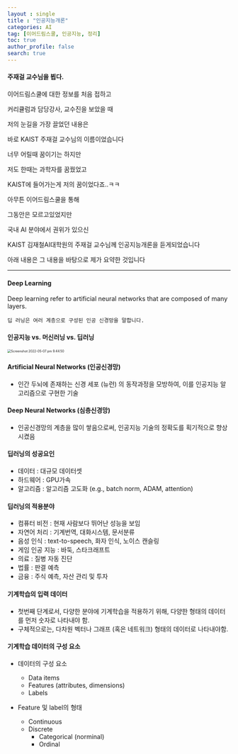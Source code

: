 ```yaml
---
layout : single
title : "인공지능개론"
categories: AI
tag: [이어드림스쿨, 인공지능, 정리]
toc: true
author_profile: false
search: true
---
```




#### 주재걸 교수님을 뵙다.



이어드림스쿨에 대한 정보를 처음 접하고  

커리큘럼과 담당강사, 교수진을 보았을 때  

저의 눈길을 가장 끌었던 내용은  

바로 KAIST 주재걸 교수님의 이름이었습니다





너무 어릴때 꿈이기는 하지만  

저도 한때는 과학자를 꿈꿨었고  

KAIST에 들어가는게 저의 꿈이었다죠..ㅋㅋ



아무튼 이어드림스쿨을 통해  

그동안은 모르고있었지만  

국내 AI 분야에서 권위가 있으신

KAIST 김재철AI대학원의 주재걸 교수님께 인공지능개론을 듣게되었습니다





아래 내용은 그 내용을 바탕으로 제가 요약한 것입니다

---





#### Deep Learning

Deep learning refer to artificial neural networks that are composed of many layers.

```
딥 러닝은 여러 계층으로 구성된 인공 신경망을 말합니다.
```







#### 인공지능 vs. 머신러닝 vs. 딥러닝

<img src="../../images/2022-05-07-인공지능개론/Screenshot 2022-05-07 pm 9.44.50.png" alt="Screenshot 2022-05-07 pm 9.44.50" style="zoom:50%;" />







#### Artificial Neural Networks (인공신경망)

* 인간 두뇌에 존재하는 신경 세포 (뉴런) 의 동작과정을 모방하여, 이를 인공지능 알고리즘으로 구현한 기술







#### Deep Neural Networks (심층신경망)

* 인공신경망의 계층을 많이 쌓음으로써, 인공지능 기술의 정확도를 획기적으로 향상시켰음







#### 딥러닝의 성공요인

* 데이터 : 대규모 데이터셋
* 하드웨어 : GPU가속
* 알고리즘 : 알고리즘 고도화 (e.g., batch norm, ADAM, attention)







#### 딥러닝의 적용분야

* 컴퓨터 비전 : 현재 사람보다 뛰어난 성능을 보임
* 자연어 처리 : 기계번역, 대화시스템, 문서분류
* 음성 인식 : text-to-speech, 화자 인식, 노이스 캔슬링
* 게임 인공 지능 : 바둑, 스타크래프트
* 의료 : 질병 자동 진단
* 법률 : 판결 예측
* 금융 : 주식 예측, 자산 관리 및 투자







#### 기계학습의 입력 데이터

* 첫번째 단계로서, 다양한 분야에 기계학습을 적용하기 위해, 다양한 형태의 데이터를 먼저 숫자로 나타내야 함.
* 구체적으로는, 다차원 벡터나 그래프 (혹은 네트워크) 형태의 데이터로 나타내야함.







#### 기계학습 데이터의 구성 요소

* 데이터의 구성 요소
  * Data items
  * Features (attributes, dimensions)
  * Labels



* Feature 및 label의 형태
  * Continuous
  * Discrete
    * Categorical (norminal)
    * Ordinal











  





